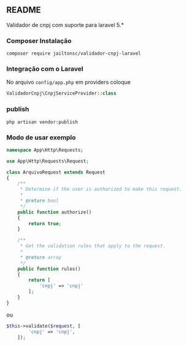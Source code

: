 ## README

Validador de cnpj com suporte para laravel 5.*

### Composer Instalação

`composer require jailtonsc/validador-cnpj-laravel`

### Integração com o Laravel

No arquivo `config/app.php` em providers coloque

``` php
ValidadorCnpj\CnpjServiceProvider::class 
```

### publish

`php artisan vendor:publish`


### Modo de usar exemplo
``` php
namespace App\Http\Requests;

use App\Http\Requests\Request;

class ArquivoRequest extends Request
{
    /**
     * Determine if the user is authorized to make this request.
     *
     * @return bool
     */
    public function authorize()
    {
        return true;
    }

    /**
     * Get the validation rules that apply to the request.
     *
     * @return array
     */
    public function rules()
    {
        return [
            'cnpj' => 'cnpj'
        ];
    }
}
```

ou

``` php
$this->validate($request, [
        'cnpj' => 'cnpj',
    ]);

```
